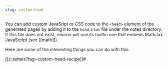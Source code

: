 ```yaml
---
slug: custom-head
---
```


You can add custom JavaSript or CSS code to the `<head>` element of the generated pages by adding it to the `head.html` file under the notes directory. If this file does not exist, neuron will use its builtin one that embeds MathJax JavaScript (see [[math]]).

Here are some of the interesting things you can do with this:

[[z:zettels?tag=custom-head-recipe]]#